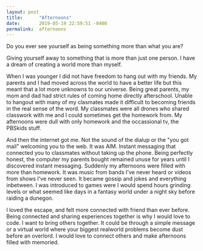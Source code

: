 ```yaml
---
layout: post
title:      "Afternoons"
date:       2019-05-19 22:59:51 -0400
permalink:  afternoons
---
```



Do you ever see yourself as being something more than what you are?

Giving yourself away to something that is more than just one person. I have a dream of creating a world more than myself.

When I was younger I did not have freedom to hang out with my friends. My parents and I had moved across the world to have a better life but this meant that a lot more unknowns to our universe. Being great parents, my mom and dad had strict rules of coming home directly afterschool. Unable to hangout with many of my clasmates made it difficult to becoming friends in the real sense of the word. My classmates were all drones who shared classwork with me and I could sometimes get the homework from. My afternoons were dull with only homework and the occassional tv, the PBSkids stuff. 

And then the internet got me. Not the sound of the dialup or the "you got mail" welcoming you to the web. It was AIM. Instant messaging that connected you to classmates without taking up the phone. Being perfectly honest, the computer my parents bought remained unuse for years until I discovered instant messaging. Suddenly my afternoons were filled with more than homework. It was music from bands I've never heard or videos from shows I've never seen. It became gossip and jokes and everything inbetween. I was introduced to games were I would spend hours grinding levels or what seemed like days in a fantasy world under a night sky before raiding a dunegon. 

I loved the escape, and felt more connected with friend than ever before. Being connected  and sharing experiences together is why I would love to code. I want to bring others together. It could be through a simple message or  a virtual world where your biggest realworld problems become dust before an overlord. I would love to connect others and make afternoons filled with memoried.  








